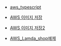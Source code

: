 * [aws_typescript](https://github.com/ckdqja135/Typescript-restful-starter/blob/master/mdfile/2020-04-10/aws_typescript%EC%84%A4%EB%AA%85.md)

* [AWS 이미지 저장](https://github.com/ckdqja135/Typescript-restful-starter/blob/master/mdfile/2020-04-10/AWS%20%EC%9D%B4%EB%AF%B8%EC%A7%80%20%EC%A0%80%EC%9E%A5.md)

* [AWS 이미지 저장2](https://github.com/ckdqja135/Typescript-restful-starter/blob/master/mdfile/2020-04-10/AWS%20%EC%9D%B4%EB%AF%B8%EC%A7%80%20%EC%A0%80%EC%9E%A52.md)

* [AWS_Lamda_shop예제](https://github.com/ckdqja135/Typescript-restful-starter/blob/master/mdfile/2020-04-10/AWS_Lamda_shop%EC%98%88%EC%A0%9C.md)
